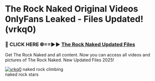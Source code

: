 # The Rock Naked Original Videos 0nlyFans Leaked - Files Updated! (vrkq0)

<h3>🔴 CLICK HERE 🌐==►► <a href="https://tinyurl.com/up5wt9bj" rel="nofollow">The Rock Naked Updated Files</a></h3>

Get The Rock Naked and all content. Now you can access all videos and pictures of The Rock Naked. New Updated Files 2025!

[![vrkq0](https://i.imgur.com/ABiUzMV.gif)](https://tinyurl.com/up5wt9bj)
naked rock climbing<br>
naked rock stars